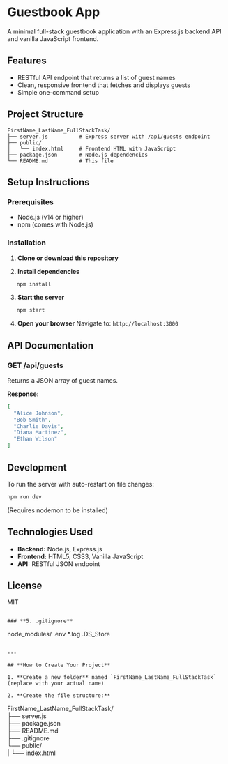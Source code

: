 # Guestbook App

A minimal full-stack guestbook application with an Express.js backend API and vanilla JavaScript frontend.

## Features

- RESTful API endpoint that returns a list of guest names
- Clean, responsive frontend that fetches and displays guests
- Simple one-command setup

## Project Structure
```
FirstName_LastName_FullStackTask/
├── server.js          # Express server with /api/guests endpoint
├── public/
│   └── index.html     # Frontend HTML with JavaScript
├── package.json       # Node.js dependencies
└── README.md          # This file
```

## Setup Instructions

### Prerequisites

- Node.js (v14 or higher)
- npm (comes with Node.js)

### Installation

1. **Clone or download this repository**

2. **Install dependencies**
```bash
   npm install
```

3. **Start the server**
```bash
   npm start
```

4. **Open your browser**
   Navigate to: `http://localhost:3000`

## API Documentation

### GET /api/guests

Returns a JSON array of guest names.

**Response:**
```json
[
  "Alice Johnson",
  "Bob Smith",
  "Charlie Davis",
  "Diana Martinez",
  "Ethan Wilson"
]
```

## Development

To run the server with auto-restart on file changes:
```bash
npm run dev
```

(Requires nodemon to be installed)

## Technologies Used

- **Backend:** Node.js, Express.js
- **Frontend:** HTML5, CSS3, Vanilla JavaScript
- **API:** RESTful JSON endpoint

## License

MIT
```

### **5. .gitignore**
```
node_modules/
.env
*.log
.DS_Store
```

---

## **How to Create Your Project**

1. **Create a new folder** named `FirstName_LastName_FullStackTask` (replace with your actual name)

2. **Create the file structure:**
```
   FirstName_LastName_FullStackTask/ <br>
   ├── server.js   <br>
   ├── package.json <br>
   ├── README.md <br>
   ├── .gitignore <br>
   └── public/ <br>
   |   └── index.html
